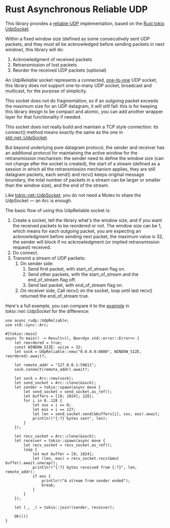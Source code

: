 # Rust Asynchronous Reliable UDP

This library provides a [reliable UDP](https://en.wikipedia.org/wiki/Reliable_User_Datagram_Protocol) implementation, based on the [Rust tokio UdpSocket](https://docs.rs/tokio/latest/tokio/net/struct.UdpSocket.html).  

Within a fixed window size (defined as some consecutively sent UDP packets, and they must all be
acknowledged before sending packets in next window), this library will do:
1. Acknowledgment of received packets
2. Retransmission of lost packets
3. Reorder the received UDP packets (optional)

An *UdpReliable* socket represents a connected, [one-to-one](https://docs.rs/tokio/latest/tokio/net/struct.UdpSocket.html#example-one-to-one-connect) UDP socket, 
this library does not support one-to-many UDP socket, broadcast and multicast, for the purpose of simplicity.

This socket does not do fragmentation, so if an outgoing packet exceeds the maximum size for an UDP datagram, it will still fail: this is for keeping this library design to be compact and atomic, you can add another wrapper layer for that functionality if needed.  

This socket does not really build and maintain a TCP style connection: its connect() method means
exactly the same as the one in [std::net::UdpSocket](https://doc.rust-lang.org/std/net/struct.UdpSocket.html#method.connect).  

But beyond underlying pure datagram protocol, the sender and receiver has an additional protocol for maintaining the active
window for the retransmission mechanism: the sender need to define the window size (can not change
after the socket is created), the start of a stream (defined as a session in which all the
retransmission mechanism applies, they are still datagram packets, each send() and recv() keeps
original message boundary, the total number of packets in a stream can be larger or smaller than the window size), and the end of the stream.  

Like [tokio::net::UdpSocket](https://docs.rs/tokio/latest/tokio/net/struct.UdpSocket.html), you do not need a Mutex to share the UdpSocket — an Arc<UdpSocket> is enough.  

The basic flow of using this UdpReliable socket is:
1. Create a socket, tell the library what's the window size, and if you want the received packets
   to be reordered or not. The window size can be 1, which means for each outgoing packet, you are
   expecting an acknowledgment before sending next packet, the maximum value is 32, the sender will block if no acknowledgment
   (or implied retransmission request) received.
2. Do connect.
3. Transmit a stream of UDP packets:
    1. On sender side:
        1. Send first packet, with start_of_stream flag on.
        2. Send other packets, with the start_of_stream and the end_of_stream flag off.
        3. Send last packet, with end_of_stream flag on.
    2. On receiver side, Call recv() on the socket, loop until last recv() returned the end_of_stream true.

Here's a full example, you can compare it to the [example](https://docs.rs/tokio/latest/tokio/net/struct.UdpSocket.html#example-one-to-one-connect) in *tokio::net::UdpSocket* for the difference:
```
use async_rudp::UdpReliable;
use std::sync::Arc;

#[tokio::main]
async fn main() -> Result<(), Box<dyn std::error::Error>> {
    let reordered = true;
    const WINDOW_SIZE: usize = 32;
    let sock = UdpReliable::new("0.0.0.0:8080", WINDOW_SIZE, reordered).await?;

    let remote_addr = "127.0.0.1:59611";
    sock.connect(remote_addr).await?;

    let sock = Arc::new(sock);
    let send_socket = Arc::clone(&sock);
    let sender = tokio::spawn(async move {
        let send_socket = send_socket.as_ref();
        let buffers = [[0; 1024]; 128];
        for i in 0..128 {
            let sos = i == 0;
            let eos = i == 127;
            let len = send_socket.send(&buffers[i], sos, eos).await;
            println!("{:?} bytes sent", len);
        }
    });

    let recv_socket = Arc::clone(&sock);
    let receiver = tokio::spawn(async move {
        let recv_socket = recv_socket.as_ref();
        loop {
            let mut buffer = [0; 1024];
            let (len, eos) = recv_socket.recv(&mut buffer).await.unwrap();
            println!("{:?} bytes received from {:?}", len, remote_addr);
            if eos {
                println!("A stream from sender ended");
                break;
            }
        }
    });

    let (_, _) = tokio::join!(sender, receiver);

    Ok(())
}
```
